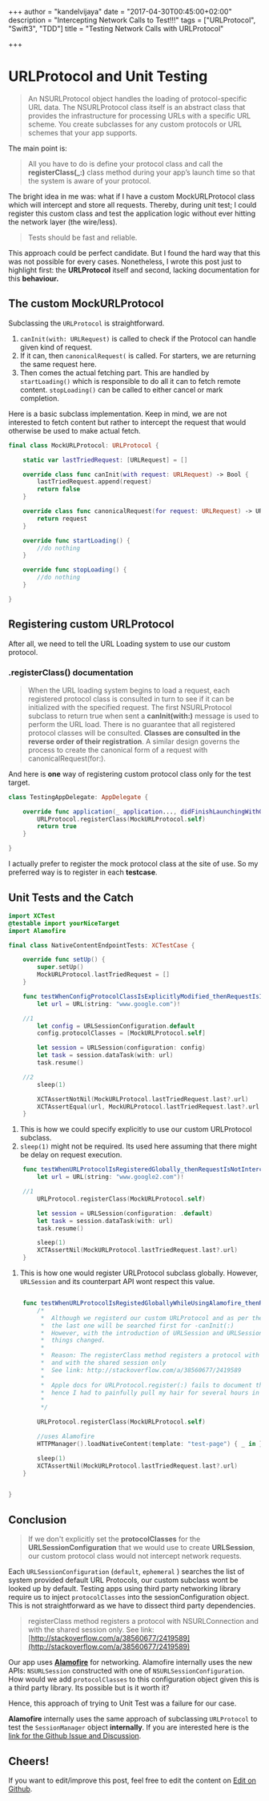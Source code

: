 +++
author = "kandelvijaya"
date = "2017-04-30T00:45:00+02:00"
description = "Intercepting Network Calls to Test!!!"
tags = ["URLProtocol", "Swift3", "TDD"]
title = "Testing Network Calls with URLProtocol"

+++

URLProtocol and Unit Testing
============================


>An NSURLProtocol object handles the loading of protocol-specific URL data. The NSURLProtocol class itself is an abstract class that provides the infrastructure for processing URLs with a specific URL scheme. You create subclasses for any custom protocols or URL schemes that your app supports.

The main point is:

>All you have to do is define your protocol class and call the **registerClass(_:)** class method during your app’s launch time so that the system is aware of your protocol.

The bright idea in me was: what if I have a custom MockURLProtocol class which will intercept and store all requests. Thereby, during unit test; I could register this custom class and test the application logic without ever hitting the network layer (the wire/less).

>Tests should be fast and reliable.

This approach could be perfect candidate. But I found the hard way that this was not possible for every cases. Nonetheless, I wrote this post just to highlight first: the **URLProtocol** itself and second, lacking documentation for this **behaviour.**

## The custom MockURLProtocol
Subclassing the `URLProtocol` is straightforward.

1. `canInit(with: URLRequest)` is called to check if the Protocol can handle given kind of request.
2.  If it can, then `canonicalRequest(` is called. For starters, we are returning the same request here.
3.  Then comes the actual fetching part. This are handled by `startLoading()` which is responsible to do all it can to fetch remote content. `stopLoading()` can be called to either cancel or mark completion.

Here is a basic subclass implementation. Keep in mind, we are not interested to fetch content but rather to intercept the request that would otherwise be used to make actual fetch.

```swift
final class MockURLProtocol: URLProtocol {

    static var lastTriedRequest: [URLRequest] = []

    override class func canInit(with request: URLRequest) -> Bool {
        lastTriedRequest.append(request)
        return false
    }

    override class func canonicalRequest(for request: URLRequest) -> URLRequest {
        return request
    }

    override func startLoading() {
        //do nothing
    }

    override func stopLoading() {
        //do nothing
    }

}
```


## Registering custom URLProtocol
After all, we need to tell the URL Loading system to use our custom protocol.

### .registerClass() documentation
>When the URL loading system begins to load a request, each registered protocol class is consulted in turn to see if it can be initialized with the specified request. The first NSURLProtocol subclass to return true when sent a **canInit(with:)** message is used to perform the URL load. There is no guarantee that all registered protocol classes will be consulted.
**Classes are consulted in the reverse order of their registration**. A similar design governs the process to create the canonical form of a request with canonicalRequest(for:).



And here is **one** way of registering custom protocol class only for the test target.
```swift
class TestingAppDelegate: AppDelegate {

    override func application(_ application..., didFinishLaunchingWithOptions ...) -> Bool {
        URLProtocol.registerClass(MockURLProtocol.self)
        return true
    }

}
```


I actually prefer to register the mock protocol class at the site of use. So my preferred way is to register in each **testcase**.

## Unit Tests and the Catch

```swift
import XCTest
@testable import yourNiceTarget
import Alamofire

final class NativeContentEndpointTests: XCTestCase {

    override func setUp() {
        super.setUp()
        MockURLProtocol.lastTriedRequest = []
    }

    func testWhenConfigProtocolClassIsExplicitlyModified_thenRequestIsIntercepted() {
        let url = URL(string: "www.google.com")!

	//1
        let config = URLSessionConfiguration.default
        config.protocolClasses = [MockURLProtocol.self]

        let session = URLSession(configuration: config)
        let task = session.dataTask(with: url)
        task.resume()

	//2
        sleep(1)

        XCTAssertNotNil(MockURLProtocol.lastTriedRequest.last?.url)
        XCTAssertEqual(url, MockURLProtocol.lastTriedRequest.last?.url!)
    }
```
1. This is how we could specify explicitly to use our custom URLProtocol subclass.
2. `sleep(1)` might not be required. Its used here assuming that there might
   be delay on request execution.


```swift
    func testWhenURLProtocolIsRegisteredGlobally_thenRequestIsNotIntercepted() {
        let url = URL(string: "www.google2.com")!

	//1
        URLProtocol.registerClass(MockURLProtocol.self)

        let session = URLSession(configuration: .default)
        let task = session.dataTask(with: url)
        task.resume()

        sleep(1)
        XCTAssertNil(MockURLProtocol.lastTriedRequest.last?.url)
    }
```
1. This is how one would register URLProtocol subclass globally. However, `URLSession` and its
   counterpart API wont respect this value.

```swift

    func testWhenURLProtocolIsRegistedGloballyWhileUsingAlamofire_thenRequestIsNotIntercepted() {
        /*
         *  Although we registerd our custom URLProtocol and as per the documentation
         *  the last one will be searched first for -canInit(:)
         *  However, with the introduction of URLSession and URLSessionConfiguration,
         *  things changed.
         *
         *  Reason: The registerClass method registers a protocol with NSURLConnection
         *  and with the shared session only
         *  See link: http://stackoverflow.com/a/38560677/2419589
         *
         *  Apple docs for URLProtocol.register(:) fails to document this behavior and
         *  hence I had to painfully pull my hair for several hours in vain.
         *
         */

        URLProtocol.registerClass(MockURLProtocol.self)

        //uses Alamofire
        HTTPManager().loadNativeContent(template: "test-page") { _ in }

        sleep(1)
        XCTAssertNil(MockURLProtocol.lastTriedRequest.last?.url)
    }


}


```

## Conclusion

>If we don't explicitly set the **protocolClasses** for the **URLSessionConfiguration** that we would use to create **URLSession**, our custom protocol class would not intercept network requests.

Each `URLSessionConfiguration` (`default`, `ephemeral` ) searches the list of system provided default URL Protocols, our custom subclass wont be looked up by default. Testing apps using third party networking library require us to inject `protocolClasses` into the sessionConfiguration object. This is not straightforward as we have to dissect third party  dependencies.

>registerClass method registers a protocol with NSURLConnection
 and with the shared session only.
 See link: [http://stackoverflow.com/a/38560677/2419589](http://stackoverflow.com/a/38560677/2419589)

Our app uses [**Alamofire**](https://github.com/Alamofire/Alamofire) for networking.  Alamofire internally uses the new APIs: `NSURLSession` constructed with one of `NSURLSessionConfiguration`. How would we add `protocolClasses` to this configuration object given this is a third party library. Its possible but is it worth it?

Hence, this approach of trying to Unit Test was a failure for our case.

**Alamofire** internally uses the same approach of subclassing `URLProtocol` to test the `SessionManager` object **internally**. If you are interested here is the [link for the Github Issue and Discussion](https://github.com/Alamofire/Alamofire/issues/1160).

## Cheers!
If you want to edit/improve this post, feel free to edit the content on [Edit on Github](https://github.com/kandelvijaya/com/blob/master/content/post/URLProtocolAndUnitTesting.mdown). 
